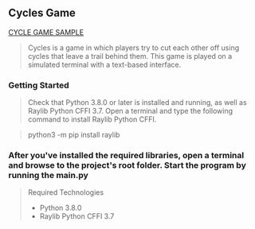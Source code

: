 ## Cycles Game
[CYCLE GAME SAMPLE](pic.png)

>Cycles is a game in which players try to cut each other off using cycles that leave a trail behind them. This game is played on a simulated terminal with a text-based interface.


### Getting Started

>Check that Python 3.8.0 or later is installed and running, as well as Raylib Python CFFI 3.7. Open a terminal and type the following command to install Raylib Python CFFI.


> python3 -m pip install raylib
### After you've installed the required libraries, open a terminal and browse to the project's root folder. Start the program by running the __main__.py



>Required Technologies
> * Python 3.8.0
> * Raylib Python CFFI 3.7
